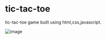 # tic-tac-toe
tic-tac-toe game built using html,css,javascript.

  
  ![image](https://user-images.githubusercontent.com/81485471/124689324-f002c800-def5-11eb-8240-ce6e981bf571.png)


